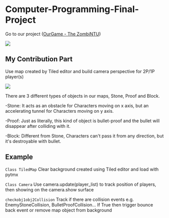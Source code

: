 # Computer-Programming-Final-Project
Go to our project ([OurGame - The ZombiNTU](https://github.com/PythonFinalProject/OurGame))

![](https://i.imgur.com/UWpPnSS.png)

## My Contribution Part
Use map created by Tiled editor and build camera perspective for 2P/1P player(s)


![](https://imgur.com/NuBjZtA)

There are 3 different types of objects in our maps, Stone, Proof and Block.

-Stone:
It acts as an obstacle for Characters moving on x axis, but an accelerating tunnel for Characters moving on y axis. 

-Proof:
Just as literally, this kind of object is bullet-proof and the bullet will disappear after colliding with it.

-Block:
Different from Stone, Characters can't pass it from any direction, but it's destroyable with bullet.

## Example
`Class TiledMap`
Clear background created using Tiled editor and load with pytmx

`Class Camera`
Use camera.update(player_list) to track position of players, then showing on the camera.show surface 

`checkobj1obj2Collision`
Track if there are collision events e.g. EnemyStoneCollision, BulletProofCollision...
If True then trigger bounce back event or remove map object from background
